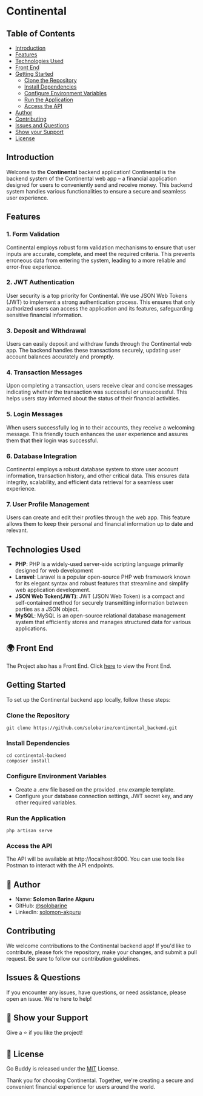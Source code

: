 # Continental

## Table of Contents
- [Introduction](#introduction)
- [Features](#features)
- [Technologies Used](#technologies-used)
- [Front End](#🌍-front-end)
- [Getting Started](#getting-started)
  - [Clone the Repository](#clone-the-repository)
  - [Install Dependencies](#install-dependencies)
  - [Configure Environment Variables](#configure-environment-variables)
  - [Run the Application](#run-the-application)
  - [Access the API](#access-the-api)
- [Author](#👤-author)
- [Contributing](#contributing)
- [Issues and Questions](#issues--questions)
- [Show your Support](#🙏-show-your-support)
- [License](#📝-license)

## Introduction
Welcome to the **Continental** backend application! Continental is the backend system of the Continental web app – a financial application designed for users to conveniently send and receive money. This backend system handles various functionalities to ensure a secure and seamless user experience.

## Features
### 1. Form Validation
Continental employs robust form validation mechanisms to ensure that user inputs are accurate, complete, and meet the required criteria. This prevents erroneous data from entering the system, leading to a more reliable and error-free experience.

### 2. JWT Authentication
User security is a top priority for Continental. We use JSON Web Tokens (JWT) to implement a strong authentication process. This ensures that only authorized users can access the application and its features, safeguarding sensitive financial information.

### 3. Deposit and Withdrawal
Users can easily deposit and withdraw funds through the Continental web app. The backend handles these transactions securely, updating user account balances accurately and promptly.

### 4. Transaction Messages
Upon completing a transaction, users receive clear and concise messages indicating whether the transaction was successful or unsuccessful. This helps users stay informed about the status of their financial activities.

### 5. Login Messages
When users successfully log in to their accounts, they receive a welcoming message. This friendly touch enhances the user experience and assures them that their login was successful.

### 6. Database Integration
Continental employs a robust database system to store user account information, transaction history, and other critical data. This ensures data integrity, scalability, and efficient data retrieval for a seamless user experience.

### 7. User Profile Management
Users can create and edit their profiles through the web app. This feature allows them to keep their personal and financial information up to date and relevant.

## Technologies Used
- **PHP**: 
PHP is a widely-used server-side scripting language primarily designed for web development
- **Laravel**: Laravel is a popular open-source PHP web framework known for its elegant syntax and robust features that streamline and simplify web application development.
- **JSON Web Token(JWT)**: JWT (JSON Web Token) is a compact and self-contained method for securely transmitting information between parties as a JSON object.
- **MySQL**: 
MySQL is an open-source relational database management system that efficiently stores and manages structured data for various applications.

## 🌍 Front End

The Project also has a Front End. Click <a href='https://github.com/solobarine/continental'>here</a> to view the Front End.

## Getting Started
To set up the Continental backend app locally, follow these steps:

### Clone the Repository
```shell
git clone https://github.com/solobarine/continental_backend.git
```

### Install Dependencies
```shell
cd continental-backend
composer install
```

### Configure Environment Variables
- Create a .env file based on the provided .env.example template.
- Configure your database connection settings, JWT secret key, and any other required variables.

### Run the Application
```shell
php artisan serve
```

### Access the API
The API will be available at http://localhost:8000. You can use tools like Postman to interact with the API endpoints.

## 👤 Author

- Name: **Solomon Barine Akpuru**
- GitHub: [@solobarine](https://github.com/solobarine)
- LinkedIn: [solomon-akpuru](https://www.linkedin.com/in/solomon-akpuru)

## Contributing
We welcome contributions to the Continental backend app! If you'd like to contribute, please fork the repository, make your changes, and submit a pull request. Be sure to follow our contribution guidelines.

## Issues & Questions
If you encounter any issues, have questions, or need assistance, please open an issue. We're here to help!

## 🙏 Show your Support

Give a ⭐️ if you like the project!

## 📝 License

Go Buddy is released under the [MIT](./LICENSE) License.

Thank you for choosing Continental. Together, we're creating a secure and convenient financial experience for users around the world.